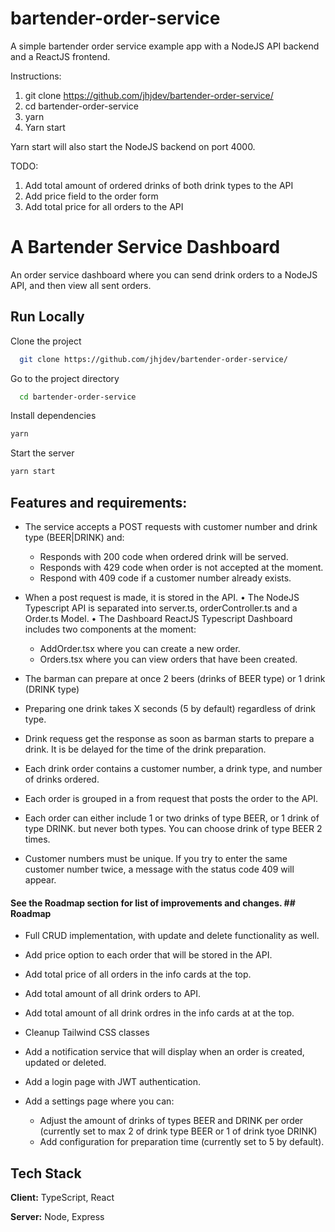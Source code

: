 # bartender-order-service

A simple bartender order service example app with a NodeJS API backend and a ReactJS frontend.

Instructions:

1. git clone https://github.com/jhjdev/bartender-order-service/
2. cd bartender-order-service
3. yarn
4. Yarn start

Yarn start will also start the NodeJS backend on port 4000.

  TODO:
  1. Add total amount of ordered drinks of both drink types to the API
  2. Add price field to the order form
  3. Add total price for all orders to the API
  

# A Bartender Service Dashboard 
An order service dashboard where you can send drink orders to a NodeJS API, and then view all sent orders.


## Run Locally  
Clone the project  

~~~bash  
  git clone https://github.com/jhjdev/bartender-order-service/
~~~

Go to the project directory  

~~~bash  
  cd bartender-order-service
~~~

Install dependencies  

~~~bash  
yarn
~~~

Start the server  

~~~bash  
yarn start
~~~  

## Features and requirements:
- The service accepts a POST requests with customer number and drink type (BEER|DRINK) and: 
    - Responds with 200 code when ordered drink will be served.
    - Responds with 429 code when order is not accepted at the moment.
    - Respond with 409 code if a customer number already exists.
- When a post request is made, it is stored in the API.
•	The NodeJS Typescript API is separated into server.ts, orderController.ts and a Order.ts Model. 
•	The Dashboard ReactJS Typescript Dashboard includes two components at the moment:
    - AddOrder.tsx where you can create a new order.
    - Orders.tsx where you can view orders that have been created.

- The barman can prepare at once 2 beers (drinks of BEER type) or 1 drink (DRINK type) 
- Preparing one drink takes X seconds (5 by default) regardless of drink type.
- Drink requess get the response as soon as barman starts to prepare a drink. It is be delayed for the time of the drink preparation. 
- Each drink order contains a customer number, a drink type, and number of drinks ordered.
- Each order is grouped in a from request that posts the order to the API.
- Each order can either include 1 or two drinks of type BEER, or 1 drink of type DRINK. but never both types. You can choose drink of type BEER 2 times.
- Customer numbers must be unique. If you try to enter the same customer number twice, a message with the status code 409 will appear.


#### See the Roadmap section for list of improvements and changes. ## Roadmap  
- Full CRUD implementation, with update and delete functionality as well. 

- Add price option to each order that will be stored in the API.

- Add total price of all orders in the info cards at the top.

- Add total amount of all drink orders to API.

- Add total amount of all drink ordres in the info cards at at the top.

- Cleanup Tailwind CSS classes

- Add a notification service that will display when an order is created, updated or deleted.

- Add a login page with JWT authentication. 

- Add a settings page where you can:
    - Adjust the amount of drinks of types BEER and DRINK per order (currently set to max 2 of drink type BEER or 1 of drink tyoe DRINK)
    - Add configuration for preparation time (currently set to 5 by default).
## Tech Stack  
**Client:** TypeScript, React  

**Server:** Node, Express  
